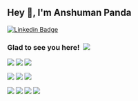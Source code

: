 ## Hey 👋, I'm Anshuman Panda

[![Linkedin Badge](https://img.shields.io/badge/LinkedIn-0077B5?style=for-the-badge&logo=linkedin&logoColor=white)](https://www.linkedin.com/in/anshuman-panda-4b568a119/)

### Glad to see you here! &nbsp;![](https://komarev.com/ghpvc/?username=anshuman-workID&color=orange)

<a href="#"><img src="https://img.shields.io/badge/Java-8-orange?style=for-the-badge&logo=java&labelColor=black"/></a>
<a href="#"><img src="https://img.shields.io/badge/Framework-Spring-6DB33F?style=for-the-badge&logo=spring&labelColor=black&color=6DB33F" /></a>
<a href="#"><img src="https://img.shields.io/badge/REST_API-Spring_Boot-6DB33F?style=for-the-badge&logo=spring&labelColor=black"/></a>

<a href="#"><img src="https://img.shields.io/badge/ORM-Hibernate-59666C?style=for-the-badge&logo=hibernate&labelColor=black&color=59666C"/></a>
<a href="#"><img src="https://img.shields.io/badge/JPA-2.2-blue?style=for-the-badge&logo=jpa&labelColor=black"/></a>
<a href="#"><img src="https://img.shields.io/badge/Spring_Data_JPA-2.5.4-green?style=for-the-badge&logo=spring&labelColor=black"/></a>

<a href="#"><img src="https://img.shields.io/badge/Git-red?style=for-the-badge&logo=git&labelColor=black&color=red"/></a>
<a href="#"><img src="https://img.shields.io/badge/GitHub-black?style=for-the-badge&logo=github&labelColor=black&color=181717"/></a>
<a href="#"><img src="https://img.shields.io/badge/IDE-IntelliJ_IDEA-black?style=for-the-badge&logo=intellij-idea&labelColor=black"/></a>
<a href="#"><img src="https://img.shields.io/badge/Postman-orange?style=for-the-badge&logo=postman&labelColor=black&color=ff4704"/></a>

<!--
**anshuman-workID/anshuman-workID** is a ✨ _special_ ✨ repository because its `README.md` (this file) appears on your GitHub profile.


Here are some ideas to get you started:

- 🔭 I’m currently working on ...
- 🌱 I’m currently learning ...
- 👯 I’m looking to collaborate on ...
- 🤔 I’m looking for help with ...
- 💬 Ask me about ...
- 📫 How to reach me: ...
- 😄 Pronouns: ...
- ⚡ Fun fact: ...
-->
